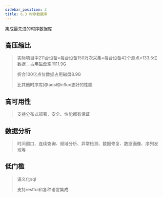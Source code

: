 ```yaml
---
sidebar_position: 3
title: 6.3 时序数据库
---
```


集成最先进的时序数据库

## 高压缩比
> 实际项目中211台设备×每台设备150万次采集×每台设备42个测点=133.5亿数据；占用磁盘空间11.9G
> 
> 折合100亿点位数据占用磁盘8.9G
>
> 比其他时序库如taos和influx更好的性能


## 高可用性

> 支持分布式部署，安全、性能都有保证

## 数据分析
> 时间窗口、连续查询、频域分析、异常检测、数据修复、数据画像、序列发现等

## 低门槛
> 语义化sql
> 
> 支持restful和各种语言集成